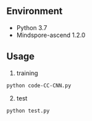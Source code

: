 ## Environment

- Python 3.7
- Mindspore-ascend 1.2.0
## Usage
1. training
```shell
python code-CC-CNN.py
```
2. test
```shell
python test.py
```

